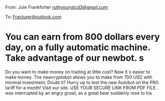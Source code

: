 From: Jule Frankforter <ruthyoungtcd3@gmail.com>

To: Fracturer@outlook.com

# You can earn from 800 dollars every day, on a fully automatic machine. Take advantage of our newbot. s
Do you want to make money on trading at little cost?
Now it`s easier to make money. The newcryptobot allows you to make from 700 USD with minimal investment. Doubt it? 
Hurry up to test the new Autobot on the PRO tariff for a month! 
Visit our site.
USE YOUR SECURE LINK FROM PDF FILE
  .
was interrupted by an angry growl, as a great bear suddenly rose to his
